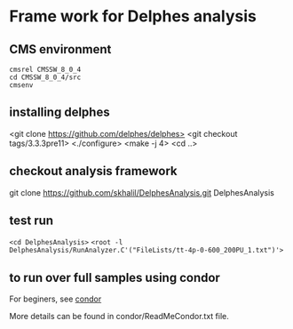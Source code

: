 # Frame work for Delphes analysis #

## CMS environment

    cmsrel CMSSW_8_0_4
    cd CMSSW_8_0_4/src
    cmsenv

## installing delphes

<git clone https://github.com/delphes/delphes> 
<cd delphes>
<git checkout tags/3.3.3pre11>
<./configure>
<make -j 4>
<cd ..>

## checkout analysis framework

git clone https://github.com/skhalil/DelphesAnalysis.git DelphesAnalysis

## test run

`<cd DelphesAnalysis>`
`<root -l DelphesAnalysis/RunAnalyzer.C'("FileLists/tt-4p-0-600_200PU_1.txt")'>`

## to run over full samples using condor

For beginers, see [condor](http://uscms.org/uscms_at_work/physics/computing/setup/batch_systems.shtml")

<cd condor>
<ln -s ../RunAnalyzer.C RunAnalyzer.C>
<ln -s ../DelphesVLQAnalaysis.C DelphesVLQAnalaysis.C>
<ln -s ../DelphesVLQAnalaysis.h DelphesVLQAnalaysis.h>
<ln -s ../../delphes delphes>
<tar -czf delphes.tar delphes>
<python batchMaker.py>

More details can be found in condor/ReadMeCondor.txt file.

